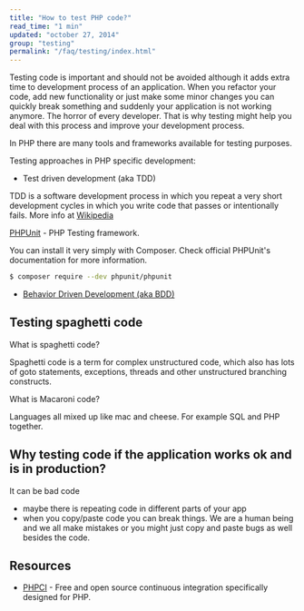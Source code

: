 ```yaml
---
title: "How to test PHP code?"
read_time: "1 min"
updated: "october 27, 2014"
group: "testing"
permalink: "/faq/testing/index.html"
---
```


Testing code is important and should not be avoided although it adds extra time to development process of an application.
When you refactor your code, add new functionality or just make some minor changes you can quickly break something and
suddenly your application is not working anymore. The horror of every developer. That is why testing might help you deal with this process and improve your development process.

In PHP there are many tools and frameworks available for testing purposes.

Testing approaches in PHP specific development:

* Test driven development (aka TDD)

TDD is a software development process in which you repeat a very short development cycles in which you write code that passes or intentionally fails. More info at [Wikipedia](http://en.wikipedia.org/wiki/Test-driven_development)

[PHPUnit](https://phpunit.de/) - PHP Testing framework.

You can install it very simply with Composer. Check official PHPUnit's documentation for more information.

```bash
$ composer require --dev phpunit/phpunit
```

* [Behavior Driven Development (aka BDD)](/faq/testing-and-code-quality/behavior-driven-development/)

## Testing spaghetti code

What is spaghetti code?

Spaghetti code is a term for complex unstructured code, which also has lots of goto statements, exceptions, threads and other unstructured
branching constructs.

What is Macaroni code?

Languages all mixed up like mac and cheese. For example SQL and PHP together.

## Why testing code if the application works ok and is in production?

It can be bad code
- maybe there is repeating code in different parts of your app
- when you copy/paste code you can break things. We are a human being and we all make mistakes or you might just copy and paste bugs as well besides the code.

## Resources

* [PHPCI](https://www.phptesting.org/) - Free and open source continuous integration specifically designed for PHP.